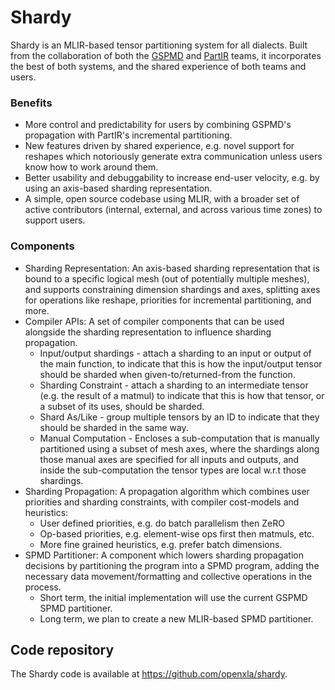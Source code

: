 # Shardy

Shardy is an MLIR-based tensor partitioning system for all dialects. Built from
the collaboration of both the [GSPMD](https://arxiv.org/abs/2105.04663) and
[PartIR](https://arxiv.org/abs/2401.11202) teams, it incorporates the best of
both systems, and the shared experience of both teams and users.

### Benefits

- More control and predictability for users by combining GSPMD's propagation
  with PartIR's incremental partitioning.
- New features driven by shared experience, e.g. novel support for reshapes
  which notoriously generate extra communication unless users know how to work
  around them.
- Better usability and debuggability to increase end-user velocity, e.g. by
  using an axis-based sharding representation.
- A simple, open source codebase using MLIR, with a broader set of active
  contributors (internal, external, and across various time zones) to support
  users.

### Components

* Sharding Representation: An axis-based sharding representation that is bound to a specific logical mesh (out of potentially multiple meshes), and supports constraining dimension shardings and axes, splitting axes for operations like reshape, priorities for incremental partitioning, and more.
* Compiler APIs: A set of compiler components that can be used alongside the sharding representation to influence sharding propagation.
    * Input/output shardings - attach a sharding to an input or output of the main function, to indicate that this is how the input/output tensor should be sharded when given-to/returned-from the function.
    * Sharding Constraint - attach a sharding to an intermediate tensor (e.g. the result of a matmul) to indicate that this is how that tensor, or a subset of its uses, should be sharded.
    * Shard As/Like - group multiple tensors by an ID to indicate that they should be sharded in the same way.
    * Manual Computation - Encloses a sub-computation that is manually partitioned using a subset of mesh axes, where the shardings along those manual axes are specified for all inputs and outputs, and inside the sub-computation the tensor types are local w.r.t those shardings.
* Sharding Propagation: A propagation algorithm which combines user priorities and sharding constraints, with compiler cost-models and heuristics:
    * User defined priorities, e.g. do batch parallelism then ZeRO
    * Op-based priorities, e.g. element-wise ops first then matmuls, etc.
    * More fine grained heuristics, e.g. prefer batch dimensions.
* SPMD Partitioner: A component which lowers sharding propagation decisions by partitioning the program into a SPMD program, adding the necessary data movement/formatting and collective operations in the process.
    * Short term, the initial implementation will use the current GSPMD SPMD partitioner.
    * Long term, we plan to create a new MLIR-based SPMD partitioner.

## Code repository

The Shardy code is available at https://github.com/openxla/shardy.
